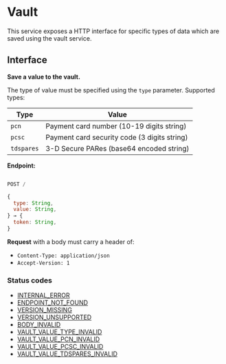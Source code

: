 # Vault

This service exposes a HTTP interface for specific types of data which are saved using the vault service.

## Interface

**Save a value to the vault.**

The type of value must be specified using the `type` parameter. Supported types:

| Type       | Value                                        |
| ---------- | -------------------------------------------- |
| `pcn`      | Payment card number (10-19 digits string)    |
| `pcsc`     | Payment card security code (3 digits string) |
| `tdspares` | 3-D Secure PARes (base64 encoded string)     |

**Endpoint:**

```javascript

POST /

```

```javascript
{
  type: String,
  value: String,
} → {
  token: String,
}
```

**Request** with a body must carry a header of:

- `Content-Type: application/json`
- `Accept-Version: 1`

### Status codes

- [INTERNAL_ERROR](../status-codes.md#internal_error)
- [ENDPOINT_NOT_FOUND](../status-codes.md#endpoint_not_found)
- [VERSION_MISSING](../status-codes.md#version_missing)
- [VERSION_UNSUPPORTED](../status-codes.md#version_unsupported)
- [BODY_INVALID](../status-codes.md#body_invalid)
- [VAULT_VALUE_TYPE_INVALID](../status-codes.md#vault_value_type_invalid)
- [VAULT_VALUE_PCN_INVALID](../status-codes.md#vault_value_pcn_invalid)
- [VAULT_VALUE_PCSC_INVALID](../status-codes.md#vault_value_pcsc_invalid)
- [VAULT_VALUE_TDSPARES_INVALID](../status-codes.md#vault_value_tdspares_invalid)
